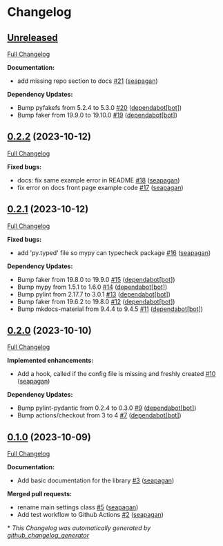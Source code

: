 # Changelog

## [Unreleased](https://github.com/seapagan/simple-toml-settings/tree/HEAD)

[Full Changelog](https://github.com/seapagan/simple-toml-settings/compare/0.2.2...HEAD)

**Documentation:**

- add missing repo section to docs [\#21](https://github.com/seapagan/simple-toml-settings/pull/21) ([seapagan](https://github.com/seapagan))

**Dependency Updates:**

- Bump pyfakefs from 5.2.4 to 5.3.0 [\#20](https://github.com/seapagan/simple-toml-settings/pull/20) ([dependabot[bot]](https://github.com/apps/dependabot))
- Bump faker from 19.9.0 to 19.10.0 [\#19](https://github.com/seapagan/simple-toml-settings/pull/19) ([dependabot[bot]](https://github.com/apps/dependabot))

## [0.2.2](https://github.com/seapagan/simple-toml-settings/tree/0.2.2) (2023-10-12)

[Full Changelog](https://github.com/seapagan/simple-toml-settings/compare/0.2.1...0.2.2)

**Fixed bugs:**

- docs: fix same example error in README [\#18](https://github.com/seapagan/simple-toml-settings/pull/18) ([seapagan](https://github.com/seapagan))
- fix error on docs front page example code [\#17](https://github.com/seapagan/simple-toml-settings/pull/17) ([seapagan](https://github.com/seapagan))

## [0.2.1](https://github.com/seapagan/simple-toml-settings/tree/0.2.1) (2023-10-12)

[Full Changelog](https://github.com/seapagan/simple-toml-settings/compare/0.2.0...0.2.1)

**Fixed bugs:**

- add 'py.typed' file so mypy can typecheck package [\#16](https://github.com/seapagan/simple-toml-settings/pull/16) ([seapagan](https://github.com/seapagan))

**Dependency Updates:**

- Bump faker from 19.8.0 to 19.9.0 [\#15](https://github.com/seapagan/simple-toml-settings/pull/15) ([dependabot[bot]](https://github.com/apps/dependabot))
- Bump mypy from 1.5.1 to 1.6.0 [\#14](https://github.com/seapagan/simple-toml-settings/pull/14) ([dependabot[bot]](https://github.com/apps/dependabot))
- Bump pylint from 2.17.7 to 3.0.1 [\#13](https://github.com/seapagan/simple-toml-settings/pull/13) ([dependabot[bot]](https://github.com/apps/dependabot))
- Bump faker from 19.6.2 to 19.8.0 [\#12](https://github.com/seapagan/simple-toml-settings/pull/12) ([dependabot[bot]](https://github.com/apps/dependabot))
- Bump mkdocs-material from 9.4.4 to 9.4.5 [\#11](https://github.com/seapagan/simple-toml-settings/pull/11) ([dependabot[bot]](https://github.com/apps/dependabot))

## [0.2.0](https://github.com/seapagan/simple-toml-settings/tree/0.2.0) (2023-10-10)

[Full Changelog](https://github.com/seapagan/simple-toml-settings/compare/0.1.0...0.2.0)

**Implemented enhancements:**

- Add a hook, called if the config file is missing and freshly created [\#10](https://github.com/seapagan/simple-toml-settings/pull/10) ([seapagan](https://github.com/seapagan))

**Dependency Updates:**

- Bump pylint-pydantic from 0.2.4 to 0.3.0 [\#9](https://github.com/seapagan/simple-toml-settings/pull/9) ([dependabot[bot]](https://github.com/apps/dependabot))
- Bump actions/checkout from 3 to 4 [\#7](https://github.com/seapagan/simple-toml-settings/pull/7) ([dependabot[bot]](https://github.com/apps/dependabot))

## [0.1.0](https://github.com/seapagan/simple-toml-settings/tree/0.1.0) (2023-10-09)

[Full Changelog](https://github.com/seapagan/simple-toml-settings/compare/a933cab1f2bc83ff8934211fe379dc40caae5290...0.1.0)

**Documentation:**

- Add basic documentation for the library [\#3](https://github.com/seapagan/simple-toml-settings/pull/3) ([seapagan](https://github.com/seapagan))

**Merged pull requests:**

- rename main settings class [\#5](https://github.com/seapagan/simple-toml-settings/pull/5) ([seapagan](https://github.com/seapagan))
- Add test workflow to Github Actions [\#2](https://github.com/seapagan/simple-toml-settings/pull/2) ([seapagan](https://github.com/seapagan))



\* *This Changelog was automatically generated by [github_changelog_generator](https://github.com/github-changelog-generator/github-changelog-generator)*
